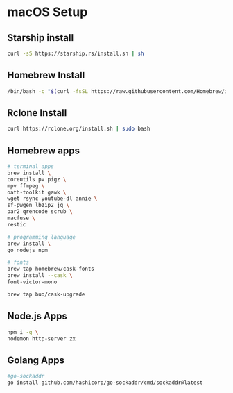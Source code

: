 
# macOS Setup

## Starship install

```bash
curl -sS https://starship.rs/install.sh | sh
```

## Homebrew Install

```bash
/bin/bash -c "$(curl -fsSL https://raw.githubusercontent.com/Homebrew/install/HEAD/install.sh)"
```

## Rclone Install

```bash
curl https://rclone.org/install.sh | sudo bash
```

## Homebrew apps

```bash
# terminal apps
brew install \
coreutils pv pigz \
mpv ffmpeg \
oath-toolkit gawk \
wget rsync youtube-dl annie \
sf-pwgen lbzip2 jq \
par2 qrencode scrub \
macfuse \
restic

# programming language
brew install \
go nodejs npm

# fonts
brew tap homebrew/cask-fonts
brew install --cask \
font-victor-mono

brew tap buo/cask-upgrade
```

## Node.js Apps

```bash
npm i -g \
nodemon http-server zx
```

## Golang Apps

```bash
#go-sockaddr
go install github.com/hashicorp/go-sockaddr/cmd/sockaddr@latest
```
